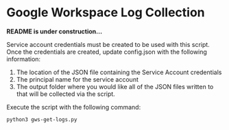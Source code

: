 # Google Workspace Log Collection
**README is under construction...**

Service account credentials must be created to be used with this script. Once the credentials are created, update config.json with the following information:

1. The location of the JSON file containing the Service Account credentials
1. The principal name for the service account
1. The output folder where you would like all of the JSON files written to that will be collected via the script. 

Execute the script with the following command: 

```python3 gws-get-logs.py```
